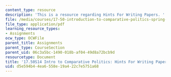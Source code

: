 ```yaml
---
content_type: resource
description: 'This is a resource regarding Hints For Writing Papers. '
file: /media/courses/17-50-introduction-to-comparative-politics-spring-2014/d5e594b44ea6558e19a422c7e5751a68_MIT17_50S14_Writing_Papers.pdf
file_type: application/pdf
learning_resource_types:
- Assignments
ocw_type: OCWFile
parent_title: Assignments
parent_type: CourseSection
parent_uid: 06c3a5bc-1490-018b-af04-49d8a72bcb9d
resourcetype: Document
title: '17.50S14 Intro to Comparative Politics: Hints For Writing Papers'
uid: d5e594b4-4ea6-558e-19a4-22c7e5751a68
---
```

